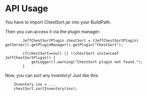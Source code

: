# API Usage
You have to import ChestSort.jar into your BuildPath.

Then you can access it via the plugin manager:

```
		JeffChestSortPlugin chestSort = (JeffChestSortPlugin) getServer().getPluginManager().getPlugin("ChestSort");
		
		if(chestSort==null || !(chestSort instanceof JeffChestSortPlugin)) {
			getLogger().warning("ChestSort plugin not found.");
		}
```

Now, you can sort any Inventory! Just like this:

```
	Inventory inv = ...
	chestSort.sortInventory(inv);
```